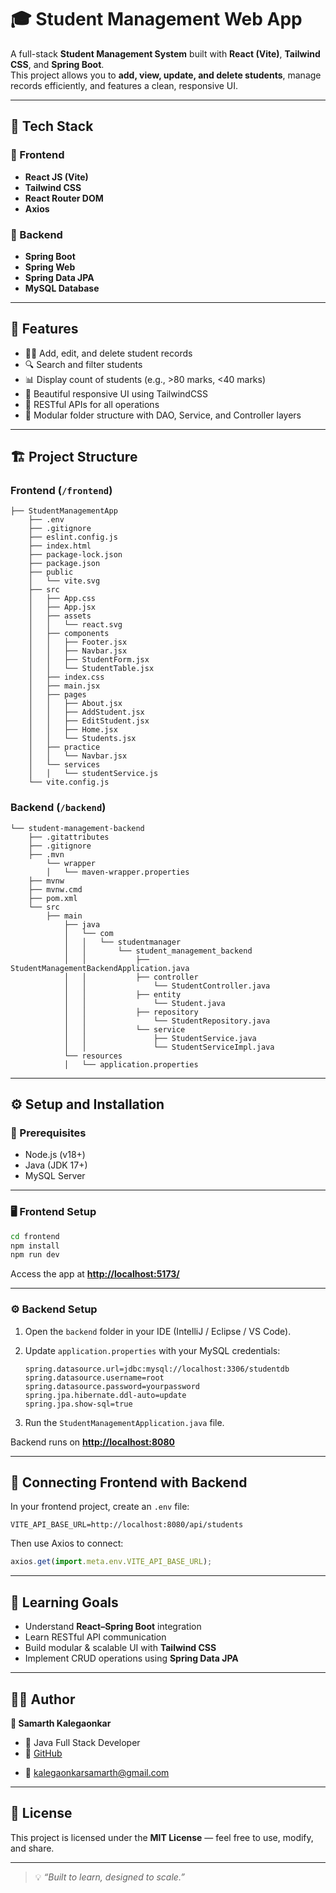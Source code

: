 # 🎓 Student Management Web App

A full-stack **Student Management System** built with **React (Vite)**, **Tailwind CSS**, and **Spring Boot**.  
This project allows you to **add, view, update, and delete students**, manage records efficiently, and features a clean, responsive UI.

---

## 🚀 Tech Stack

### 🔹 Frontend
- **React JS (Vite)**
- **Tailwind CSS**
- **React Router DOM**
- **Axios**

### 🔹 Backend
- **Spring Boot**
- **Spring Web**
- **Spring Data JPA**
- **MySQL Database**

---

## 🧩 Features

- 🧑‍🎓 Add, edit, and delete student records  
- 🔍 Search and filter students  
- 📊 Display count of students (e.g., >80 marks, <40 marks)  
- 🧭 Beautiful responsive UI using TailwindCSS  
- 🔄 RESTful APIs for all operations  
- 🧱 Modular folder structure with DAO, Service, and Controller layers  

---

## 🏗️ Project Structure

### Frontend (`/frontend`)
```
├── StudentManagementApp
    ├── .env
    ├── .gitignore
    ├── eslint.config.js
    ├── index.html
    ├── package-lock.json
    ├── package.json
    ├── public
    │   └── vite.svg
    ├── src
    │   ├── App.css
    │   ├── App.jsx
    │   ├── assets
    │   │   └── react.svg
    │   ├── components
    │   │   ├── Footer.jsx
    │   │   ├── Navbar.jsx
    │   │   ├── StudentForm.jsx
    │   │   └── StudentTable.jsx
    │   ├── index.css
    │   ├── main.jsx
    │   ├── pages
    │   │   ├── About.jsx
    │   │   ├── AddStudent.jsx
    │   │   ├── EditStudent.jsx
    │   │   ├── Home.jsx
    │   │   └── Students.jsx
    │   ├── practice
    │   │   └── Navbar.jsx
    │   └── services
    │   │   └── studentService.js
    └── vite.config.js
```
### Backend (`/backend`)
```
└── student-management-backend
    ├── .gitattributes
    ├── .gitignore
    ├── .mvn
        └── wrapper
        │   └── maven-wrapper.properties
    ├── mvnw
    ├── mvnw.cmd
    ├── pom.xml
    └── src
        ├── main
            ├── java
            │   └── com
            │   │   └── studentmanager
            │   │       └── student_management_backend
            │   │           ├── StudentManagementBackendApplication.java
            │   │           ├── controller
            │   │               └── StudentController.java
            │   │           ├── entity
            │   │               └── Student.java
            │   │           ├── repository
            │   │               └── StudentRepository.java
            │   │           └── service
            │   │               ├── StudentService.java
            │   │               └── StudentServiceImpl.java
            └── resources
            │   └── application.properties
````
---

## ⚙️ Setup and Installation

### 🔸 Prerequisites
- Node.js (v18+)
- Java (JDK 17+)
- MySQL Server

---

### 🖥️ Frontend Setup

```bash
cd frontend
npm install
npm run dev
````

Access the app at **[http://localhost:5173/](http://localhost:5173/)**

---

### ⚙️ Backend Setup

1. Open the `backend` folder in your IDE (IntelliJ / Eclipse / VS Code).
2. Update `application.properties` with your MySQL credentials:

   ```properties
   spring.datasource.url=jdbc:mysql://localhost:3306/studentdb
   spring.datasource.username=root
   spring.datasource.password=yourpassword
   spring.jpa.hibernate.ddl-auto=update
   spring.jpa.show-sql=true
   ```
3. Run the `StudentManagementApplication.java` file.

Backend runs on **[http://localhost:8080](http://localhost:8080)**

---

## 🔗 Connecting Frontend with Backend

In your frontend project, create an `.env` file:

```env
VITE_API_BASE_URL=http://localhost:8080/api/students
```

Then use Axios to connect:

```js
axios.get(import.meta.env.VITE_API_BASE_URL);
```

---

## 🧠 Learning Goals

* Understand **React–Spring Boot** integration
* Learn RESTful API communication
* Build modular & scalable UI with **Tailwind CSS**
* Implement CRUD operations using **Spring Data JPA**

---
<!--
## 📸 Screenshots

### 🏠 Home Page

![Home Page](https://via.placeholder.com/800x400?text=Home+Page)

### 🧑‍🎓 Students Dashboard

![Students Page](https://via.placeholder.com/800x400?text=Students+Dashboard)

---
-->
## 🧑‍💻 Author

**👤 Samarth Kalegaonkar**

* 💼 Java Full Stack Developer
* 🔗 [GitHub](https://github.com/SamK1828)
<!--* 🌐 [Portfolio](#)-->
* 📧 [kalegaonkarsamarth@gmail.com](mailto:kalegaonkarsamarth@gmail.com)

---

## 🪪 License

This project is licensed under the **MIT License** — feel free to use, modify, and share.

---

> 💡 *“Built to learn, designed to scale.”*
